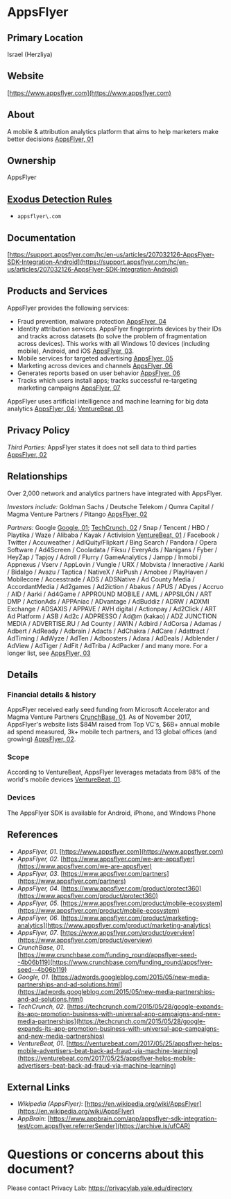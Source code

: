 # AppsFlyer

## Primary Location
Israel (Herzliya)

## Website
[https://www.appsflyer.com](https://www.appsflyer.com)

## About
A mobile & attribution analytics platform that aims to help marketers make better decisions [AppsFlyer, 01](https://www.appsflyer.com)

## Ownership
AppsFlyer

## [Exodus Detection Rules](https://exodus-privacy.eu.org)
* `appsflyer\.com`

## Documentation
[https://support.appsflyer.com/hc/en-us/articles/207032126-AppsFlyer-SDK-Integration-Android](https://support.appsflyer.com/hc/en-us/articles/207032126-AppsFlyer-SDK-Integration-Android)

## Products and Services
AppsFlyer provides the following services: 

* Fraud prevention, malware protection [AppsFlyer, 04](https://www.appsflyer.com/product/protect360)
* Identity attribution services. AppsFlyer fingerprints devices by their IDs and tracks across datasets (to solve the problem of fragmentation across devices). This works with all Windows 10 devices (including mobile), Android, and iOS [AppsFlyer, 03](https://www.appsflyer.com/product/mobile-attribution-for-user-acquisition).
* Mobile services for targeted advertising [AppsFlyer, 05](https://www.appsflyer.com/product/mobile-ecosystem)
* Marketing across devices and channels [AppsFlyer, 06](https://www.appsflyer.com/product/marketing-analytics)
* Generates reports based on user behavior [AppsFlyer, 06](https://www.appsflyer.com/product/marketing-analytics)
* Tracks which users install apps; tracks successful re-targeting marketing campaigns [AppsFlyer, 07](https://www.appsflyer.com/product/overview)

AppsFlyer uses artificial intelligence and machine learning for big data analytics [AppsFlyer, 04](https://www.appsflyer.com/product/protect360); [VentureBeat, 01](https://venturebeat.com/2017/05/25/appsflyer-helps-mobile-advertisers-beat-back-ad-fraud-via-machine-learning).

## Privacy Policy
_Third Parties:_ AppsFlyer states it does not sell data to third parties [AppsFlyer, 02](https://www.appsflyer.com/we-are-appsflyer)

## Relationships
Over 2,000 network and analytics partners have integrated with AppsFlyer.

_Investors include:_ Goldman Sachs / Deutsche Telekom / Qumra Capital / Magma Venture Partners / Pitango [AppsFlyer, 02](https://www.appsflyer.com/we-are-appsflyer)  

_Partners:_ Google [Google, 01](https://adwords.googleblog.com/2015/05/new-media-partnerships-and-ad-solutions.html); [TechCrunch, 02](https://techcrunch.com/2015/05/28/google-expands-its-app-promotion-business-with-universal-app-campaigns-and-new-media-partnerships) / Snap / Tencent / HBO / Playtika / Waze / Alibaba / Kayak / Activision [VentureBeat, 01](https://venturebeat.com/2017/05/25/appsflyer-helps-mobile-advertisers-beat-back-ad-fraud-via-machine-learning) / Facebook / Twitter / Accuweather / AdlQuity/Flipkart / Bing Search / Pandora / Opera Software / Ad4Screen / Cooladata / Fiksu / EveryAds / Nanigans / Fyber / HeyZap / Tapjoy / Adroll / Flurry / GameAnalytics / Jampp / Inmobi / Appnexus / Vserv / AppLovin / Vungle / URX / Mobvista / Inneractive / Aarki / Bidalgo / Avazu / Taptica / NativeX / AirPush / Amobee / PlayHaven / Mobilecore / Accesstrade / ADS / ADSNative / Ad County Media / AccordantMedia / Ad2games / Ad2iction / Abakus / APUS / ADyes / Accruo / AID / Aarki / Ad4Game / APPROUND MOBILE / AML / APPSILON / ART DMP / ActionAds / APPAniac / ADvantage / AdBuddiz / ADRW / ADXMI Exchange / ADSAXIS / APPAVE / AVH digital / Actionpay / Ad2Click / ART Ad Platform / ASB / Ad2c / ADPRESSO / Ad@m (kakao) / ADZ JUNCTION MEDIA / ADVERTISE.RU / Ad County / AWIN / Adbird / AdCorsa / Adamas / Adbert / AdReady / Adbrain / Adacts / AdChakra / AdCare / Adattract / AdTiming / AdWyze / AdTen / Adboosters / Adara / AdDeals / Adblender / AdView / AdTiger / AdFit / AdTriba / AdPacker / and many more. For a longer list, see [AppsFlyer, 03](https://www.appsflyer.com/partners)

## Details
### Financial details & history 
AppsFlyer received early seed funding from Microsoft Accelerator and Magma Venture Partners [CrunchBase, 01](https://www.crunchbase.com/funding_round/appsflyer-seed--4b06b119). As of November 2017, AppsFlyer's website lists $84M raised from Top VC's, $6B+ annual mobile ad spend measured, 3k+ mobile tech partners, and 13 global offices (and growing) [AppsFlyer, 02](https://www.appsflyer.com/we-are-appsflyer).

### Scope
According to VentureBeat, AppsFlyer leverages metadata from 98% of the world's mobile devices [VentureBeat, 01](https://venturebeat.com/2017/05/25/appsflyer-helps-mobile-advertisers-beat-back-ad-fraud-via-machine-learning).

### Devices
The AppsFlyer SDK is available for Android, iPhone, and Windows Phone

## References
* _AppsFlyer, 01_. [https://www.appsflyer.com](https://www.appsflyer.com)  
* _AppsFlyer, 02_. [https://www.appsflyer.com/we-are-appsflyer](https://www.appsflyer.com/we-are-appsflyer)  
* _AppsFlyer, 03_. [https://www.appsflyer.com/partners](https://www.appsflyer.com/partners)  
* _AppsFlyer, 04_. [https://www.appsflyer.com/product/protect360](https://www.appsflyer.com/product/protect360)  
* _AppsFlyer, 05_. [https://www.appsflyer.com/product/mobile-ecosystem](https://www.appsflyer.com/product/mobile-ecosystem)  
* _AppsFlyer, 06_. [https://www.appsflyer.com/product/marketing-analytics](https://www.appsflyer.com/product/marketing-analytics)  
* _AppsFlyer, 07_. [https://www.appsflyer.com/product/overview](https://www.appsflyer.com/product/overview)
* _CrunchBase, 01_. [https://www.crunchbase.com/funding_round/appsflyer-seed--4b06b119](https://www.crunchbase.com/funding_round/appsflyer-seed--4b06b119)  
* _Google, 01_. [https://adwords.googleblog.com/2015/05/new-media-partnerships-and-ad-solutions.html](https://adwords.googleblog.com/2015/05/new-media-partnerships-and-ad-solutions.html)  
* _TechCrunch, 02_. [https://techcrunch.com/2015/05/28/google-expands-its-app-promotion-business-with-universal-app-campaigns-and-new-media-partnerships](https://techcrunch.com/2015/05/28/google-expands-its-app-promotion-business-with-universal-app-campaigns-and-new-media-partnerships)
* _VentureBeat, 01_. [https://venturebeat.com/2017/05/25/appsflyer-helps-mobile-advertisers-beat-back-ad-fraud-via-machine-learning](https://venturebeat.com/2017/05/25/appsflyer-helps-mobile-advertisers-beat-back-ad-fraud-via-machine-learning)

## External Links
* _Wikipedia (AppsFlyer)_: [https://en.wikipedia.org/wiki/AppsFlyer](https://en.wikipedia.org/wiki/AppsFlyer)
* _AppBrain_: [https://www.appbrain.com/app/appsflyer-sdk-integration-test/com.appsflyer.referrerSender](https://archive.is/ufCAR)

# Questions or concerns about this document?
Please contact Privacy Lab: https://privacylab.yale.edu/directory
